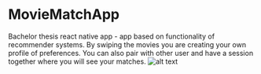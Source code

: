 # MovieMatchApp
Bachelor thesis react native app - app based on functionality of recommender systems. By swiping the movies you are creating your own profile of preferences. You can also pair with other user and have a session together where you will see your matches.
![alt text](https://i.ibb.co/KFJ2jCn/Hnet-com-image-1.png)

